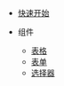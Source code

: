 <!-- docs/_sidebar.md -->

* [快速开始](quickstart.md)

* 组件
  * [表格](table.md)
  * [表单](form.md)
  * [选择器](select.md)
